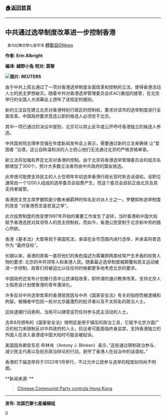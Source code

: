 ###  [:house:返回首頁](https://github.com/ourhimalayas/txt)
---

## 中共通过选举制度改革进一步控制香港
` 喜马拉雅巴黎七星农场` [轉載自GNews](https://gnews.org/zh-hans/1015262/)

**作者: Erin Albright**

**编译: 越野小兔** **校对: 莫黎**


![]()![](https://gnews.org/wp-content/uploads/2021/03/np_file_75413.jpeg)**图片: REUTERS**


由于中共上周五通过了一项对香港选举制度全面改革和控制的立法，使得香港活动人士的民主梦想破灭。随着中共对香港选举管理委员会(EAC)重组的接管，在北京举行的全国人大闭幕会上颁布了该规定的细则。

新的立法旨在建立北京对香港特别行政区的控制权，要求对该市的选举制度进行全面改革。中国政府要求竞选公职的候选人必须忠于北京。

其中一项已通过的决议中提到，北京可以禁止反华或公开呼吁香港独立的候选人参选。

中共国务院总理李克强在年度新闻发布会上表示，需要通过新的立法来确保 让”爱国者 “治港，这让自称温和派的人士担心他们无法通过北京的严格资格审查。

新立法将加强和界定北京对香港的控制。由于北京将香港选举管理委员会的成员名额增加了300个，预计大多数立法者将由中共政府的盟友挑选。

此举很可能使支持民主的人士在明年年初选举香港行政长官时失去话语权。该职位通常由一个1200人组成的选举委员会投票产生，而这个委员会目前正由北京及其支持者接管。

香港民主党主席罗健熙是少数未被羁押的知名反对派人士之一。罗健熙称选举制度的改变 “对香港而言是悲哀之举”。

此次投票制度的改变使1997年开始的重要工作发生了逆转，当时香港和中国大陆赋予香港选民对其领导人的民主控制权。而如今，香港公民受制于北京和中共的随心所欲。

香港《基本法》大致等效于美国宪法，承诺在全市范围内进行选举，并承诺将普选作为 “最终目标”。

长期以来，香港的政客一直将他们的角色描述为需兼顾两类经常产生矛盾的权势人物的要求: 北京的中共领导人和香港人民。随着最近选举制度被颠覆和民主运动被进一步控制，政客们将被迫比以往任何时候都更多地考虑北京的要求。

中国政府还宣布计划推行高中公民课程改革，即所谓的通识教育改革。支持北京人士指责该计划使香港的青年激进化。

许多反对中共选举改革的香港居民因与中共《国家安全法》有关的指控而被逮捕和拘留。被捕者中包括一些对北京最激烈的批评者以及不太知名的政治人士。

这些逮捕行动表明，当局可以肆意惩罚任何参与民主活动的人士。

去年6月颁布的《国家安全法》很明显是用于镇压的政治工具，它赋予北京方面广泛的权力来限制反对中共政府的人士。抗议者可能面临终身监禁，支持香港独立的外国人在进入香港或中国大陆时可能会被起诉。

美国国务卿安东尼·布林肯（Antony J. Blinken）表示，”这些通过限制政治参与、减少民主代表以及扼杀政治辩论的行动，剥夺了香港人在自治中的话语权。”

香港的下届选举将于2022年1月举行，不过允许公民参与选举的程度如何尚不明朗。





**新闻来源: **



> [Chinese Communist Party controls Hong Kong](https://xaviernewswire.com/2021/03/22/chinese-communist-party-controls-hong-kong/)





* * *

**发布: 法国巴黎七星编辑组**

0
